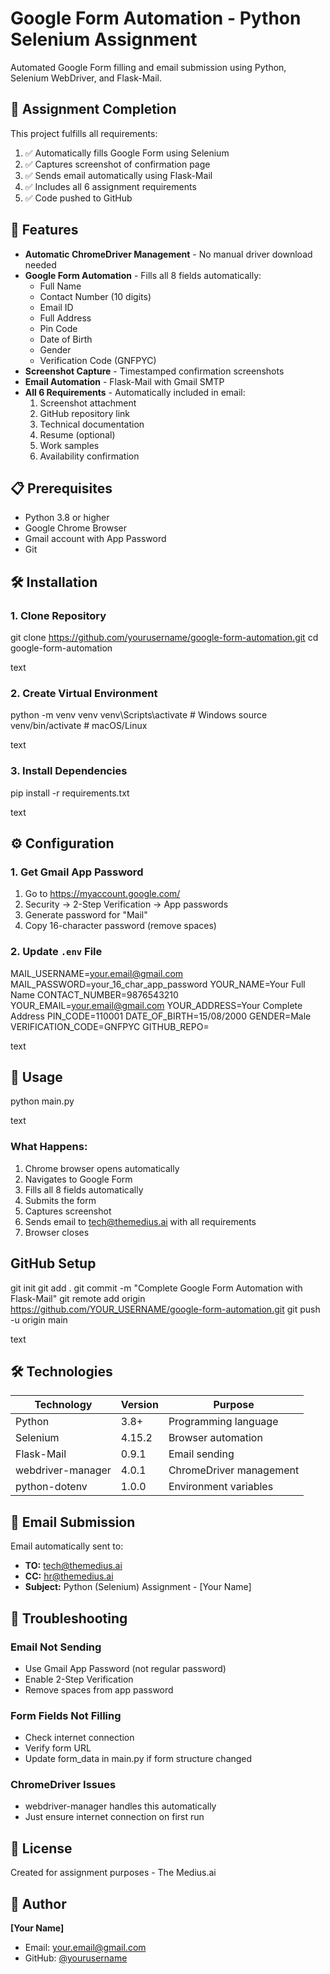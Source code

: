 # Google Form Automation - Python Selenium Assignment

Automated Google Form filling and email submission using Python, Selenium WebDriver, and Flask-Mail.

## 🎯 Assignment Completion

This project fulfills all requirements:
1. ✅ Automatically fills Google Form using Selenium
2. ✅ Captures screenshot of confirmation page
3. ✅ Sends email automatically using Flask-Mail
4. ✅ Includes all 6 assignment requirements
5. ✅ Code pushed to GitHub

## 🚀 Features

- **Automatic ChromeDriver Management** - No manual driver download needed
- **Google Form Automation** - Fills all 8 fields automatically:
  - Full Name
  - Contact Number (10 digits)
  - Email ID
  - Full Address
  - Pin Code
  - Date of Birth
  - Gender
  - Verification Code (GNFPYC)
- **Screenshot Capture** - Timestamped confirmation screenshots
- **Email Automation** - Flask-Mail with Gmail SMTP
- **All 6 Requirements** - Automatically included in email:
  1. Screenshot attachment
  2. GitHub repository link
  3. Technical documentation
  4. Resume (optional)
  5. Work samples
  6. Availability confirmation

## 📋 Prerequisites

- Python 3.8 or higher
- Google Chrome Browser
- Gmail account with App Password
- Git

## 🛠️ Installation

### 1. Clone Repository
git clone https://github.com/yourusername/google-form-automation.git
cd google-form-automation

text

### 2. Create Virtual Environment
python -m venv venv
venv\Scripts\activate # Windows
source venv/bin/activate # macOS/Linux

text

### 3. Install Dependencies
pip install -r requirements.txt

text

## ⚙️ Configuration

### 1. Get Gmail App Password
1. Go to https://myaccount.google.com/
2. Security → 2-Step Verification → App passwords
3. Generate password for "Mail"
4. Copy 16-character password (remove spaces)

### 2. Update `.env` File
MAIL_USERNAME=your.email@gmail.com
MAIL_PASSWORD=your_16_char_app_password
YOUR_NAME=Your Full Name
CONTACT_NUMBER=9876543210
YOUR_EMAIL=your.email@gmail.com
YOUR_ADDRESS=Your Complete Address
PIN_CODE=110001
DATE_OF_BIRTH=15/08/2000
GENDER=Male
VERIFICATION_CODE=GNFPYC
GITHUB_REPO=

text

## 🚀 Usage

python main.py

text

### What Happens:
1.  Chrome browser opens automatically
2.  Navigates to Google Form
3.  Fills all 8 fields automatically
4.  Submits the form
5.  Captures screenshot
6.  Sends email to tech@themedius.ai with all requirements
7.  Browser closes

##  GitHub Setup

git init
git add .
git commit -m "Complete Google Form Automation with Flask-Mail"
git remote add origin https://github.com/YOUR_USERNAME/google-form-automation.git
git push -u origin main

text

## 🛠️ Technologies

| Technology | Version | Purpose |
|------------|---------|---------|
| Python | 3.8+ | Programming language |
| Selenium | 4.15.2 | Browser automation |
| Flask-Mail | 0.9.1 | Email sending |
| webdriver-manager | 4.0.1 | ChromeDriver management |
| python-dotenv | 1.0.0 | Environment variables |

## 📧 Email Submission

Email automatically sent to:
- **TO:** tech@themedius.ai
- **CC:** hr@themedius.ai
- **Subject:** Python (Selenium) Assignment - [Your Name]

## 🐛 Troubleshooting

### Email Not Sending
- Use Gmail App Password (not regular password)
- Enable 2-Step Verification
- Remove spaces from app password

### Form Fields Not Filling
- Check internet connection
- Verify form URL
- Update form_data in main.py if form structure changed

### ChromeDriver Issues
- webdriver-manager handles this automatically
- Just ensure internet connection on first run

## 📝 License

Created for assignment purposes - The Medius.ai

## 👤 Author

**[Your Name]**
- Email: your.email@gmail.com
- GitHub: [@yourusername](https://github.com/yourusername)
